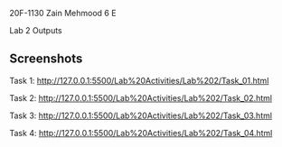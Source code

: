 
20F-1130
Zain Mehmood
6 E

Lab 2
Outputs
## Screenshots

Task 1:
http://127.0.0.1:5500/Lab%20Activities/Lab%202/Task_01.html

Task 2:
http://127.0.0.1:5500/Lab%20Activities/Lab%202/Task_02.html

Task 3:
http://127.0.0.1:5500/Lab%20Activities/Lab%202/Task_03.html

Task 4:
http://127.0.0.1:5500/Lab%20Activities/Lab%202/Task_04.html



